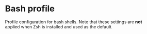 Bash profile
============

Profile configuration for bash shells. Note that these settings are **not** applied when Zsh is installed and used as the default.
